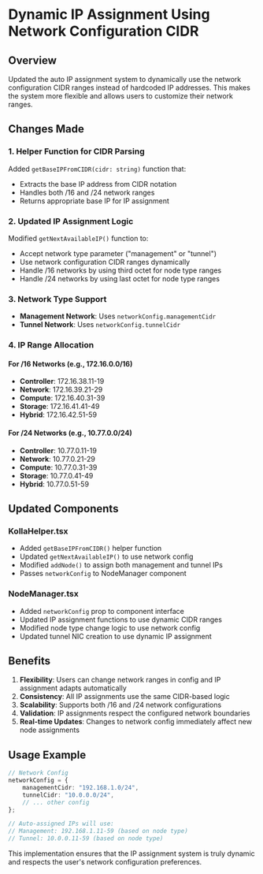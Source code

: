# Dynamic IP Assignment Using Network Configuration CIDR

## Overview

Updated the auto IP assignment system to dynamically use the network configuration CIDR ranges instead of hardcoded IP addresses. This makes the system more flexible and allows users to customize their network ranges.

## Changes Made

### 1. Helper Function for CIDR Parsing

Added `getBaseIPFromCIDR(cidr: string)` function that:

-   Extracts the base IP address from CIDR notation
-   Handles both /16 and /24 network ranges
-   Returns appropriate base IP for IP assignment

### 2. Updated IP Assignment Logic

Modified `getNextAvailableIP()` function to:

-   Accept network type parameter ("management" or "tunnel")
-   Use network configuration CIDR ranges dynamically
-   Handle /16 networks by using third octet for node type ranges
-   Handle /24 networks by using last octet for node type ranges

### 3. Network Type Support

-   **Management Network**: Uses `networkConfig.managementCidr`
-   **Tunnel Network**: Uses `networkConfig.tunnelCidr`

### 4. IP Range Allocation

#### For /16 Networks (e.g., 172.16.0.0/16)

-   **Controller**: 172.16.38.11-19
-   **Network**: 172.16.39.21-29
-   **Compute**: 172.16.40.31-39
-   **Storage**: 172.16.41.41-49
-   **Hybrid**: 172.16.42.51-59

#### For /24 Networks (e.g., 10.77.0.0/24)

-   **Controller**: 10.77.0.11-19
-   **Network**: 10.77.0.21-29
-   **Compute**: 10.77.0.31-39
-   **Storage**: 10.77.0.41-49
-   **Hybrid**: 10.77.0.51-59

## Updated Components

### KollaHelper.tsx

-   Added `getBaseIPFromCIDR()` helper function
-   Updated `getNextAvailableIP()` to use network config
-   Modified `addNode()` to assign both management and tunnel IPs
-   Passes `networkConfig` to NodeManager component

### NodeManager.tsx

-   Added `networkConfig` prop to component interface
-   Updated IP assignment functions to use dynamic CIDR ranges
-   Modified node type change logic to use network config
-   Updated tunnel NIC creation to use dynamic IP assignment

## Benefits

1. **Flexibility**: Users can change network ranges in config and IP assignment adapts automatically
2. **Consistency**: All IP assignments use the same CIDR-based logic
3. **Scalability**: Supports both /16 and /24 network configurations
4. **Validation**: IP assignments respect the configured network boundaries
5. **Real-time Updates**: Changes to network config immediately affect new node assignments

## Usage Example

```typescript
// Network Config
networkConfig = {
	managementCidr: "192.168.1.0/24",
	tunnelCidr: "10.0.0.0/24",
	// ... other config
};

// Auto-assigned IPs will use:
// Management: 192.168.1.11-59 (based on node type)
// Tunnel: 10.0.0.11-59 (based on node type)
```

This implementation ensures that the IP assignment system is truly dynamic and respects the user's network configuration preferences.
